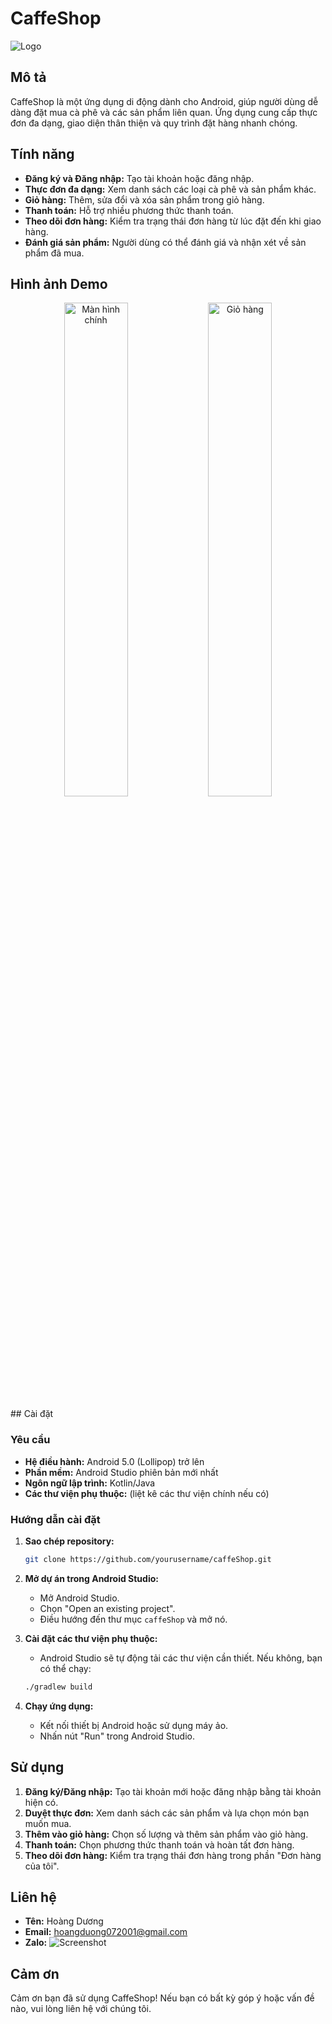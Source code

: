 # CaffeShop

![Logo](path/to/logo.png)

## Mô tả

CaffeShop là một ứng dụng di động dành cho Android, giúp người dùng dễ dàng đặt mua cà phê và các sản phẩm liên quan. Ứng dụng cung cấp thực đơn đa dạng, giao diện thân thiện và quy trình đặt hàng nhanh chóng.

## Tính năng

- **Đăng ký và Đăng nhập:** Tạo tài khoản hoặc đăng nhập.
- **Thực đơn đa dạng:** Xem danh sách các loại cà phê và sản phẩm khác.
- **Giỏ hàng:** Thêm, sửa đổi và xóa sản phẩm trong giỏ hàng.
- **Thanh toán:** Hỗ trợ nhiều phương thức thanh toán.
- **Theo dõi đơn hàng:** Kiểm tra trạng thái đơn hàng từ lúc đặt đến khi giao hàng.
- **Đánh giá sản phẩm:** Người dùng có thể đánh giá và nhận xét về sản phẩm đã mua.

## Hình ảnh Demo
<p align="center">
  <img src="https://github.com/user-attachments/assets/95fae3f5-08a5-4d79-91d4-946eb95ce882" alt="Màn hình chính" width="45%"/>
  <img src="https://github.com/user-attachments/assets/139681ad-9c3a-4ab8-aa81-05dd212725c4" alt="Giỏ hàng" width="45%"/>
</p>
## Cài đặt

### Yêu cầu

- **Hệ điều hành:** Android 5.0 (Lollipop) trở lên
- **Phần mềm:** Android Studio phiên bản mới nhất
- **Ngôn ngữ lập trình:** Kotlin/Java
- **Các thư viện phụ thuộc:** (liệt kê các thư viện chính nếu có)

### Hướng dẫn cài đặt

1. **Sao chép repository:**
    ```bash
    git clone https://github.com/yourusername/caffeShop.git
    ```
2. **Mở dự án trong Android Studio:**
    - Mở Android Studio.
    - Chọn "Open an existing project".
    - Điều hướng đến thư mục `caffeShop` và mở nó.

3. **Cài đặt các thư viện phụ thuộc:**
    - Android Studio sẽ tự động tải các thư viện cần thiết. Nếu không, bạn có thể chạy:
    ```bash
    ./gradlew build
    ```

4. **Chạy ứng dụng:**
    - Kết nối thiết bị Android hoặc sử dụng máy ảo.
    - Nhấn nút "Run" trong Android Studio.

## Sử dụng

1. **Đăng ký/Đăng nhập:** Tạo tài khoản mới hoặc đăng nhập bằng tài khoản hiện có.
2. **Duyệt thực đơn:** Xem danh sách các sản phẩm và lựa chọn món bạn muốn mua.
3. **Thêm vào giỏ hàng:** Chọn số lượng và thêm sản phẩm vào giỏ hàng.
4. **Thanh toán:** Chọn phương thức thanh toán và hoàn tất đơn hàng.
5. **Theo dõi đơn hàng:** Kiểm tra trạng thái đơn hàng trong phần "Đơn hàng của tôi".


## Liên hệ

- **Tên:** Hoàng Dương 
- **Email:** hoangduong072001@gmail.com
- **Zalo:** ![Screenshot](https://drive.google.com/file/d/1vvDrT6ABN709KypManRQEpXwyjefPOhv/view?usp=sharing)

## Cảm ơn

Cảm ơn bạn đã sử dụng CaffeShop! Nếu bạn có bất kỳ góp ý hoặc vấn đề nào, vui lòng liên hệ với chúng tôi.

